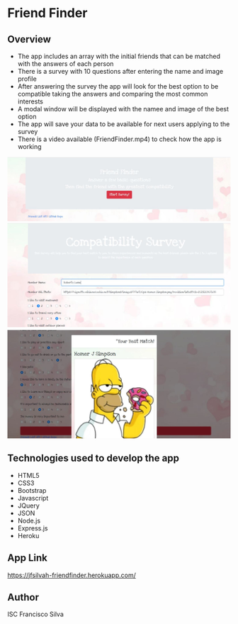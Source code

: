 # Friend Finder

## Overview

* The app includes an array with the initial friends that can be matched with the answers of each person
* There is a survey with 10 questions after entering the name and image profile
* After answering the survey the app will look for the best option to be compatible taking the answers and comparing the most common interests
* A modal window will be displayed with the namee and image of the best option
* The app will save your data to be available for next users applying to the survey
* There is a video available (FriendFinder.mp4) to check how the app is working

![Screenshot](app/public/screenshot.JPG)
![Screenshot](app/public/screenshot2.JPG)
![Screenshot](app/public/screenshot3.JPG)

## Technologies used to develop the app
- HTML5
- CSS3
- Bootstrap
- Javascript
- JQuery
- JSON
- Node.js
- Express.js
- Heroku

## App Link
https://jfsilvah-friendfinder.herokuapp.com/

## Author
ISC Francisco Silva
